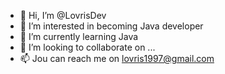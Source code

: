 - 👋 Hi, I’m @LovrisDev
- 👀 I’m interested in becoming Java developer
- 🌱 I’m currently learning Java
- 💞️ I’m looking to collaborate on ...
- 📫 Jou can reach me on lovris1997@gmail.com

<!---
LovrisDev/LovrisDev is a ✨ special ✨ repository because its `README.md` (this file) appears on your GitHub profile.
You can click the Preview link to take a look at your changes.
--->
